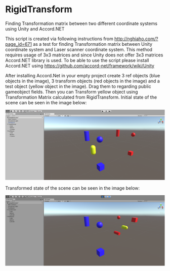 # RigidTransform
Finding Transformation matrix between two different coordinate systems using Unity and Accord.NET

This script is created via following instructions from http://nghiaho.com/?page_id=671 as a test for finding Transformation matrix between Unity coordinate system and Laser scanner coordinate system. This method requires usage of 3x3 matrices and since Unity does not offer 3x3 matrices Accord.NET library is used. To be able to use the script please install Accord.NET using https://github.com/accord-net/framework/wiki/Unity

After installing Accord.Net in your empty project create 3 ref objects (blue objects in the image), 3 transform objects (red objects in the image) and a test object (yellow object in the image). Drag them to regarding public gameobject fields. Then you can Transform yellow object using Transformation Matrix calculated from RigidTransform. Initial state of the scene can be seen in the image below:

![alt text](https://github.com/alikanat001/RigidTransform/blob/master/InitialState.png)

Transformed state of the scene can be seen in the image below:

![alt text](https://github.com/alikanat001/RigidTransform/blob/master/TransformedState.png)
